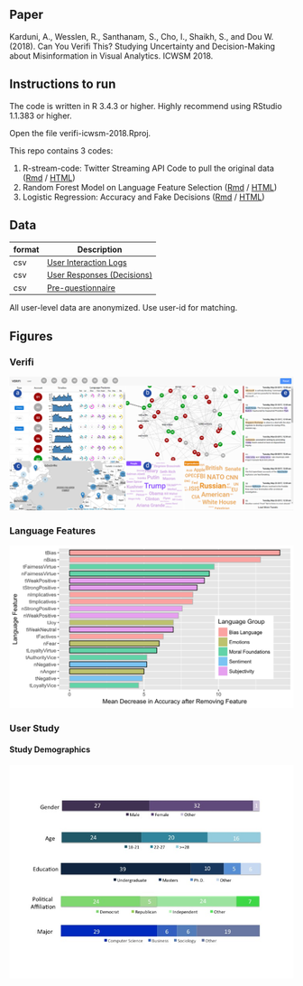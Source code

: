 ## Paper

Karduni, A., Wesslen, R., Santhanam, S., Cho, I., Shaikh, S., and Dou W. (2018). Can You Verifi This? Studying Uncertainty and Decision-Making about  Misinformation in Visual Analytics. ICWSM 2018.


## Instructions to run

The code is written in R 3.4.3 or higher. Highly recommend using RStudio 1.1.383 or higher.

Open the file verifi-icwsm-2018.Rproj.

This repo contains 3 codes:
1) R-stream-code: Twitter Streaming API Code to pull the original data ([Rmd](./02-linguistic-features.Rmd) / [HTML](https://htmlpreview.github.io/?https://github.com/wesslen/verifi-icwsm-2018/blob/master/02-linguistic-features.html))
2) Random Forest Model on Language Feature Selection ([Rmd](./02-linguistic-features.Rmd) / [HTML](https://htmlpreview.github.io/?https://github.com/wesslen/verifi-icwsm-2018/blob/master/02-linguistic-features.html))
3) Logistic Regression: Accuracy and Fake Decisions ([Rmd](./03-logistic-regression.Rmd) / [HTML](https://htmlpreview.github.io/?https://github.com/wesslen/verifi-icwsm-2018/blob/master/03-logistic-regression.html))

## Data

| format | Description            |
| ------ | ---------------------- |
| csv    | [User Interaction Logs](./data/userLogs.csv) |
| csv    | [User Responses (Decisions)](./data/userForms.csv) |
| csv    | [Pre-questionnaire](./data/pretest.csv) |

All user-level data are anonymized. Use user-id for matching.

## Figures

### Verifi

![Verifi Interface](./img/VerifiInterfaceWithLabel.png)

### Language Features

![Interface Language Features](./img/language-features.png)

### User Study

#### Study Demographics

![Study Demographics](./img/demographics.jpg)

